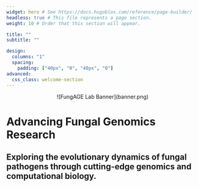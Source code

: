 ```yaml
---
widget: hero # See https://docs.hugoblox.com/reference/page-builder/
headless: true # This file represents a page section.
weight: 10 # Order that this section will appear.

title: ""
subtitle: ""

design:
  columns: "1"
  spacing:
    padding: ["40px", "0", "40px", "0"]
advanced:
  css_class: welcome-section
---
```


<p align="center" style="margin-bottom: 2rem;">
  ![FungAGE Lab Banner](banner.png)
</p>

# Advancing Fungal Genomics Research

## Exploring the evolutionary dynamics of fungal pathogens through cutting-edge genomics and computational biology.
